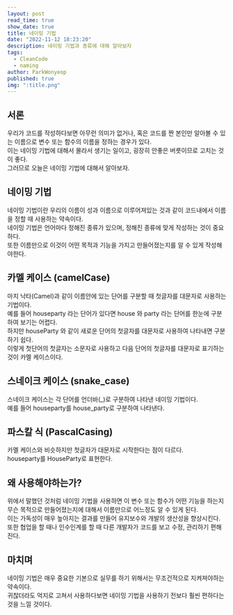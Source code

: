 ```yaml
---
layout: post
read_time: true
show_date: true
title: 네이밍 기법
date: "2022-11-12 18:23:20"
description: 네이밍 기법과 종류에 대해 알아보자
tags:
  - CleanCode
  - naming
author: ParkWonyeop
published: true
img: ":title.png"
---
```


## 서론

우리가 코드를 작성하다보면 아무런 의미가 없거나, 혹은 코드를 짠 본인만 알아볼 수 있는 이름으로 변수 또는 함수의 이름을 정하는 경우가 있다.  
이는 네이밍 기법에 대해서 몰라서 생기는 일이고, 굉장히 안좋은 버릇이므로 고치는 것이 좋다.  
그러므로 오늘은 네이밍 기법에 대해서 알아보자.

## 네이밍 기법

네이밍 기법이란 우리의 이름이 성과 이름으로 이루어져있는 것과 같이 코드내에서 이름을 정할 때 사용하는 약속이다.  
네이밍 기법은 언어마다 정해진 종류가 있으며, 정해진 종류에 맞게 작성하는 것이 중요하다.  
또한 이름만으로 이것이 어떤 목적과 기능을 가지고 만들어졌는지를 알 수 있게 작성해야한다.

## 카멜 케이스 (camelCase)

마치 낙타(Camel)과 같이 이름안에 있는 단어를 구분할 때 첫글자를 대문자로 사용하는 기법이다.  
예를 들어 houseparty 라는 단어가 있다면 house 와 party 라는 단어를 한눈에 구분하여 보기는 어렵다.  
하지만 houseParty 와 같이 새로운 단어의 첫글자를 대문자로 사용하여 나타내면 구분하기 쉽다.  
이렇게 첫단어의 첫글자는 소문자로 사용하고 다음 단어의 첫글자를 대문자로 표기하는 것이 카멜 케이스이다.

## 스네이크 케이스 (snake_case)

스네이크 케이스는 각 단어를 언더바(\_)로 구분하여 나타낸 네이밍 기법이다.  
예를 들어 houseparty를 house_party로 구분하여 나타낸다.

## 파스칼 식 (PascalCasing)

카멜 케이스와 비슷하지만 첫글자가 대문자로 시작한다는 점이 다르다.  
houseparty를 HouseParty로 표현한다.

## 왜 사용해야하는가?

위에서 말했던 것처럼 네이밍 기법을 사용하면 이 변수 또는 함수가 어떤 기능을 하는지 무슨 목적으로 만들어졌는지에 대해서 이름만으로 어느정도 알 수 있게 된다.  
이는 가독성이 매우 높아지는 결과를 만들어 유지보수와 개발의 생산성을 향상시킨다.  
또한 협업을 할 때나 인수인계를 할 때 다른 개발자가 코드를 보고 수정, 관리하기 편해진다.

## 마치며

네이밍 기법은 매우 중요한 기본으로 실무를 하기 위해서는 무조건적으로 지켜져야하는 약속이다.  
귀찮더라도 억지로 고쳐서 사용하다보면 네이밍 기법을 사용하기 전보다 훨씬 편하다는 것을 느낄 것이다.
